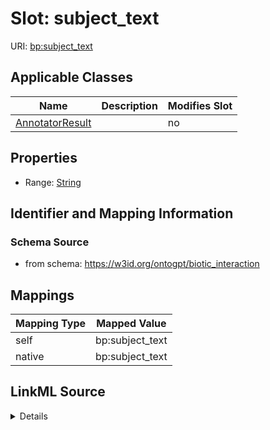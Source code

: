 

# Slot: subject_text

URI: [bp:subject_text](http://w3id.org/ontogpt/biotic-interaction-templatesubject_text)



<!-- no inheritance hierarchy -->





## Applicable Classes

| Name | Description | Modifies Slot |
| --- | --- | --- |
| [AnnotatorResult](AnnotatorResult.md) |  |  no  |







## Properties

* Range: [String](String.md)





## Identifier and Mapping Information







### Schema Source


* from schema: https://w3id.org/ontogpt/biotic_interaction




## Mappings

| Mapping Type | Mapped Value |
| ---  | ---  |
| self | bp:subject_text |
| native | bp:subject_text |




## LinkML Source

<details>
```yaml
name: subject_text
from_schema: https://w3id.org/ontogpt/biotic_interaction
rank: 1000
alias: subject_text
owner: AnnotatorResult
domain_of:
- AnnotatorResult
range: string

```
</details>